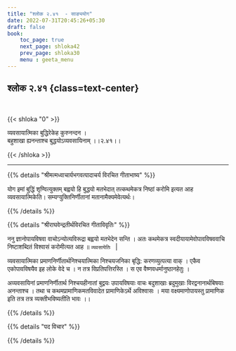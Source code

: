 ```yaml
---
title: "श्लोक २.४१  - साङ्ययोग"
date: 2022-07-31T20:45:26+05:30
draft: false
book:
    toc_page: true
    next_page: shloka42
    prev_page: shloka30
    menu : geeta_menu
---
```




## श्लोक २.४१ {class=text-center}

<br/>

{{< shloka  "0"  >}}

व्यवसायात्मिका बुद्धिरेकेह कुरुनन्दन ।  
बहुशाखा ह्यनन्ताश्च बुद्धयोऽव्यवसायिनाम्  ।।२.४१।।

{{< /shloka >}}

---


{{% details "श्रीमत्मध्वाचार्यभगवत्पादाचर्य विरचित  गीताभाष्य" %}}

योग इमां बुद्धिं शृण्वित्युक्तम् बह्वयो हि बुद्धयो मतभेदात् तत्कथमेकत्र निष्ठां करोमि इत्यत आह व्यवसायात्मिकेति। सम्यग्युक्तिनिर्णीतानां मतानामैक्यमेवेत्यर्थः।

{{% /details %}}



{{% details "श्रीराघवेन्द्रतीर्थविरचित गीताविवृतिः" %}}

ननु ज्ञानोपायविषवा वाचोऽन्योत्यविरूद्रा बह्वयो मतभेदेन सन्ति ।
अतः कथमेकत्र स्वदीयायामेवोपावविषववाचि निष्टाशब्दितं विश्वासं
करोमीत्यत आह ॥  `व्यवसायेतिः ` | 

व्यवसायात्मिका प्रमाणनिर्णीतार्थनिश्चयात्मिका निश्चयजनिका बृद्धि: करणव्युत्पत्या  वाक्‌ । एकैव एकोपावविषयैव इह लोके वेदे च । न तत्र विप्रतिपत्तिरस्ति । स एव
वैष्णवधर्मानुष्ठानहेतुः । 

अव्यवसायिनां प्रमाणनिर्णीतार्थ निश्चयहीनातां बुद्वयः
उपायविषयाः वाचः बदुशाखाः ब्रदुमुखाः विरद्वनानार्थबिषयाः  अनन्ताश्च ।
तथा च  कथमप्रामाणिकमतविवादेत  प्रामाणिकेऽर्थे अविश्वासः ।  मया
वक्ष्यमाणोपायस्तु प्रामाणिक  इति तत्र तत्र व्यक्तीभविष्यतीति भावः  ।।


{{% /details %}}



{{% details "पद विचार" %}}


{{% /details %}}
